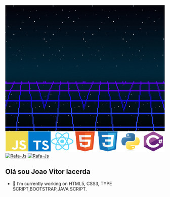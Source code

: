 <div>
  <img align="center" alt="developer" height="400" width="1000" src="https://github.com/Lacerdavitor/Lacerdavitor/blob/main/hi,%20I'm%20Vitor%20Lacerda%20,%20a%20web%20developer%20in%20making%20(1).gif?raw=true">
</div>  
<div style="display:inline-flex">
  <img align="center" alt="lacerda.dev-Js" height="65" width="140" src="https://raw.githubusercontent.com/devicons/devicon/master/icons/javascript/javascript-plain.svg">
  <img align="center" alt="lacerda.dev Ts" height="65" width="140" src="https://raw.githubusercontent.com/devicons/devicon/master/icons/typescript/typescript-plain.svg">
  <img align="center" alt="lacerda.dev Rs" height="65" width="140" src="https://raw.githubusercontent.com/devicons/devicon/master/icons/react/react-original.svg">
  <img align="center" alt="lacerda.dev-HTML" height="65" width="140" src="https://raw.githubusercontent.com/devicons/devicon/master/icons/html5/html5-original.svg">
  <img align="center" alt="lacerda.dev-CSS" height="65" width="140" src="https://raw.githubusercontent.com/devicons/devicon/master/icons/css3/css3-original.svg">
  <img align="center" alt="lacerda.dev-Python" height="65" width="140" src="https://raw.githubusercontent.com/devicons/devicon/master/icons/python/python-original.svg">
  <img align="center" alt="lacerda.dev-Csharp" height="65" width="140" src="https://raw.githubusercontent.com/devicons/devicon/master/icons/csharp/csharp-original.svg">
</div>
<div style="justify-content:space-between"> 
  <a href = "mailto:lacerdavitor.dev@gmail.com"><img align="center" alt="Rafa-Js" height="50" width="400" src="https://img.shields.io/badge/-Gmail-%23333?style=for-the-badge&logo=gmail&logoColor=white" target="_blank"></a>
  <a href="https://www.linkedin.com/in/jo%C3%A3o-vitor-lacerda-6a9620279/" target="_blank"><img align="center" alt="Rafa-Js" height="50" width="400" src="https://img.shields.io/badge/-LinkedIn-%230077B5?style=for-the-badge&logo=linkedin&logoColor=white" target="_blank"></a> 
</div>

## Olá sou Joao Vitor lacerda </br>
- 🔭 I’m currently working on HTML5, CSS3, TYPE SCRIPT,BOOTSTRAP,JAVA SCRIPT.
